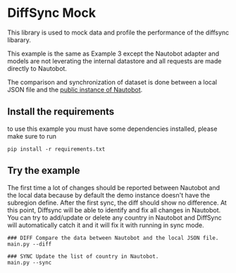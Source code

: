 # DiffSync Mock

This library is used to mock data and profile the performance of the diffsync libarary.

This example is the same as Example 3 except the Nautobot adapter and models are not leverating the internal datastore and all requests are made directly to Nautobot.

The comparison and synchronization of dataset is done between a local JSON file and the [public instance of Nautobot](https://demo.nautobot.com).

## Install the requirements

to use this example you must have some dependencies installed, please make sure to run 
```
pip install -r requirements.txt
```

## Try the example

The first time a lot of changes should be reported between Nautobot and the local data because by default the demo instance doesn't have the subregion define.
After the first sync, the diff should show no difference. 
At this point, Diffsync will be able to identify and fix all changes in Nautobot. You can try to add/update or delete any country in Nautobot and DiffSync will automatically catch it and it will fix it with running in sync mode.

```
### DIFF Compare the data between Nautobot and the local JSON file.
main.py --diff

### SYNC Update the list of country in Nautobot.
main.py --sync
```

